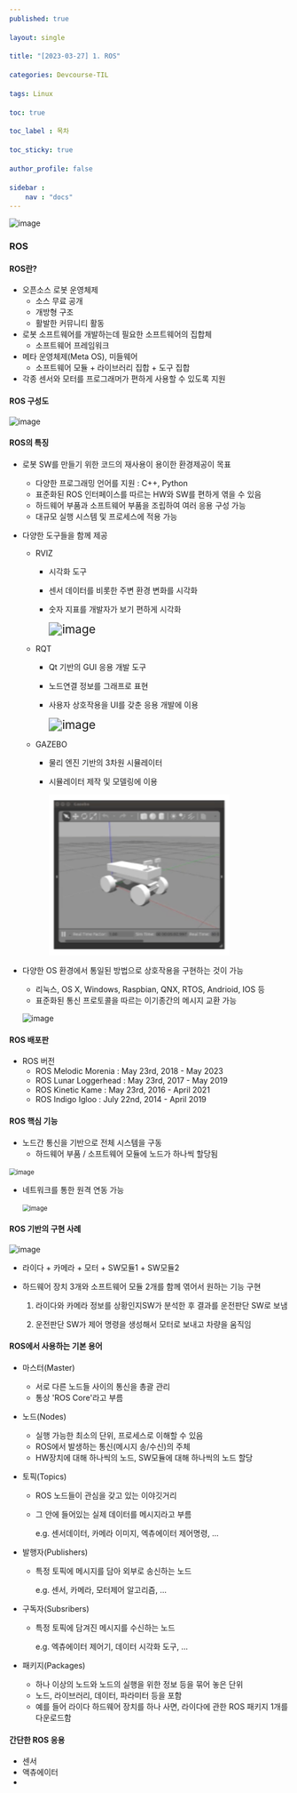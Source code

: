 ```yaml
---
published: true

layout: single

title: "[2023-03-27] 1. ROS"

categories: Devcourse-TIL

tags: Linux

toc: true

toc_label : 목차

toc_sticky: true

author_profile: false

sidebar :
    nav : "docs"
---
```


![image](https://tknika.eus/wp-content/uploads/2022/10/ros.png)

### ROS



#### ROS란?

- 오픈소스 로봇 운영체제
  - 소스 무료 공개
  - 개방형 구조
  - 활발한 커뮤니티 활동
- 로봇 소프트웨어를 개발하는데 필요한 소프트웨어의 집합체
  - 소프트웨어 프레임워크
- 메타 운영체제(Meta OS), 미들웨어
  - 소프트웨어 모듈 + 라이브러리 집합 + 도구 집합
- 각종 센서와 모터를 프로그래머가 편하게 사용할 수 있도록 지원



#### ROS 구성도

![image](https://user-images.githubusercontent.com/116723552/227804023-5a4f9303-39bd-4d40-8d4a-e55cd091f999.png)



#### ROS의 특징

- 로봇 SW를 만들기 위한 코드의 재사용이 용이한 환경제공이 목표

  - 다양한 프로그래밍 언어를 지원 : C++, Python
  - 표준화된 ROS 인터페이스를 따르는 HW와 SW를 편하게 엮을 수 있음
  - 하드웨어 부품과 소프트웨어 부품을 조립하여 여러 응용 구성 가능
  - 대규모 실행 시스템 및 프로세스에 적용 가능

- 다양한 도구들을 함께 제공

  - RVIZ 

    - 시각화 도구

    - 센서 데이터를 비롯한 주변 환경 변화를 시각화

    - 숫자 지표를 개발자가 보기 편하게 시각화

      <img src="https://user-images.githubusercontent.com/116723552/227863341-e07674d2-2325-49d0-b68f-68af8d518b93.png" alt="image" style="zoom:150%;" />

  - RQT

    - Qt 기반의 GUI 응용 개발 도구

    - 노드연결 정보를 그래프로 표현

    - 사용자 상호작용을 UI를 갖춘 응용 개발에 이용

      <img src="https://user-images.githubusercontent.com/116723552/227863709-3033239e-6475-4e51-98b6-032fa29af87e.png" alt="image" style="zoom:150%;" />

  - GAZEBO

    - 물리 엔진 기반의 3차원 시뮬레이터

    - 시뮬레이터 제작 및 모델링에 이용

      <img src="./../images/2023-03-27-[230327] 1. ROS/image-20230327160211086.png" alt="image-20230327160211086" style="zoom:150%;" />

- 다양한 OS 환경에서 통일된 방법으로 상호작용을 구현하는 것이 가능

  - 리눅스, OS X, Windows, Raspbian, QNX, RTOS, Andrioid, IOS 등 
  - 표준화된 통신 프로토콜을 따르는 이기종간의 메시지 교환 가능
  
  ![image](https://user-images.githubusercontent.com/116723552/227870086-538da168-aca8-4269-b63b-df6fab564bdb.png)



#### ROS 배포판

- ROS 버전
  - ROS Melodic Morenia : May 23rd, 2018 - May 2023
  - ROS Lunar Loggerhead : May 23rd, 2017 - May 2019
  - ROS Kinetic Kame : May 23rd, 2016 - April 2021
  - ROS Indigo Igloo : July 22nd, 2014 - April 2019



#### ROS 핵심 기능

- 노드간 통신을 기반으로 전체 시스템을 구동
  - 하드웨어 부품 / 소프트웨어 모듈에 노드가 하나씩 할당됨

<img src="https://user-images.githubusercontent.com/116723552/227871874-2a14b913-54c1-440e-8596-b4521a745726.png" alt="image" style="zoom: 80%;" />

- 네트워크를 통한 원격 연동 가능

  <img src="https://user-images.githubusercontent.com/116723552/227873033-da0f7ba6-2810-4982-9c29-93e88f150645.png" alt="image" style="zoom:80%;" />

  

#### ROS 기반의 구현 사례

![image](https://user-images.githubusercontent.com/116723552/227873965-77330337-92d7-4ee1-91ec-3c3b5a6f916c.png)



- 라이다 + 카메라 + 모터 + SW모듈1 + SW모듈2

- 하드웨어 장치 3개와 소프트웨어 모듈 2개를 함께 엮어서 원하는 기능 구현

  1. 라이다와 카메라 정보를 상황인지SW가 분석한 후 결과를 운전판단 SW로 보냄

  2. 운전판단 SW가 제어 명령을 생성해서 모터로 보내고 차량을 움직임



#### ROS에서 사용하는 기본 용어

- 마스터(Master)

  - 서로 다른 노드들 사이의 통신을 총괄 관리
  - 통상 'ROS Core'라고 부름

- 노드(Nodes)

  - 실행 가능한 최소의 단위, 프로세스로 이해할 수 있음
  - ROS에서 발생하는 통신(메시지 송/수신)의 주체
  - HW장치에 대해 하나씩의 노드, SW모듈에 대해 하나씩의 노드 할당

- 토픽(Topics)

  - ROS 노드들이 관심을 갖고 있는 이야깃거리

  - 그 안에 들어있는 실제 데이터를 메시지라고 부름

    e.g.  센서데이터, 카메라 이미지, 엑츄에이터 제어명령, ...

- 발행자(Publishers)

  - 특정 토픽에 메시지를 담아 외부로 송신하는 노드

    e.g.  센서, 카메라, 모터제어 알고리즘, ...

- 구독자(Subsribers)

  - 특정 토픽에 담겨진 메시지를 수신하는 노드

    e.g.  엑츄에이터 제어기, 데이터 시각화 도구, ...

- 패키지(Packages)

  - 하나 이상의 노드와 노드의 실행을 위한 정보 등을 묶어 놓은 단위
  - 노드, 라이브러리, 데이터, 파라미터 등을 포함
  - 예를 들어 라이다 하드웨어 장치를 하나 사면, 라이다에 관한 ROS 패키지 1개를 다운로드함



#### 간단한 ROS 응용

- 센서
- 액츄에이터
- 
